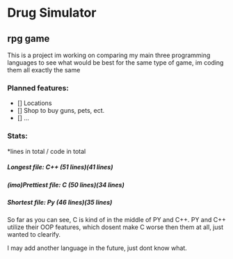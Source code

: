 # Drug Simulator
## rpg game 

This is a project im working on comparing my main three programming languages to see what would be best for the same type of game,
im coding them all exactly the same

### Planned features:

- [] Locations
- [] Shop to buy guns, pets, ect.
- [] ...

### Stats:
*lines in total / code in total
##### Longest file: C++ (51 lines)(41 lines)

##### (imo)Prettiest file: C (50 lines)(34 lines)

##### Shortest file: Py  (46 lines)(35 lines)

So far as you can see, C is kind of in the middle of PY and C++. PY and C++ utilize their OOP features, which dosent make C worse then them at all, just wanted to clearify.


I may add another language in the future, just dont know what.


